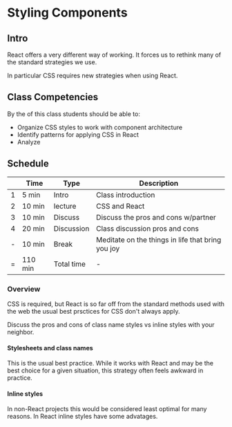 # Styling Components 

## Intro

React offers a very different way of working. It forces us to rethink many of the 
standard strategies we use. 

In particular CSS requires new strategies when using React.

## Class Competencies

By the of this class students should be able to:

- Organize CSS styles to work with component architecture
- Identify patterns for applying CSS in React
- Analyze 

## Schedule 

|    | Time    | Type       | Description                          |
|----|---------|------------|--------------------------------------|
| 1  | 5 min   | Intro      | Class introduction                   |
| 2  | 10 min  | lecture    | CSS and React                        |
| 3  | 10 min  | Discuss    | Discuss the pros and cons w/partner  |
| 4  | 20 min  | Discussion | Class discussion pros and cons       |
| -  | 10 min  | Break      | Meditate on the things in life that bring you joy |
| =  | 110 min | Total time | -                                    |

### Overview 

CSS is required, but React is so far off from the standard methods used with the web
the usual best prsctices for CSS don't always apply. 

Discuss the pros and cons of class name styles vs inline styles with your neighbor. 

#### Stylesheets and class names 

This is the usual best practice. While it works with React and may be the best choice 
for a given situation, this strategy often feels awkward in practice. 

#### Inline styles 

In non-React projects this would be considered least optimal for many reasons. In React 
inline styles have some advatages. 

